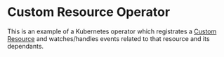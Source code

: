 # Custom Resource Operator

This is an example of a Kubernetes operator which registrates a [Custom Resource](https://kubernetes.io/docs/concepts/extend-kubernetes/api-extension/custom-resources/) and watches/handles events related to that resource and its dependants.
